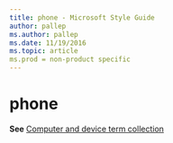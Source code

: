 ```yaml
---
title: phone - Microsoft Style Guide
author: pallep
ms.author: pallep
ms.date: 11/19/2016
ms.topic: article
ms.prod = non-product specific
---
```


# phone

**See** [Computer and device term collection](/style-guide/a-z-word-list-term-collections/term-collections/computer-device-terms)
